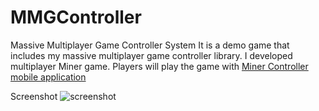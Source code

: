 # MMGController
Massive Multiplayer Game Controller System
It is a demo game that includes my massive multiplayer game controller library. I developed multiplayer Miner game.
Players will play the game with [Miner Controller mobile application](https://github.com/okanakdogan/Miner-Controller)

Screenshot
![screenshot](http://s32.postimg.org/hoty6qsdx/game_SS1.png=250x)
